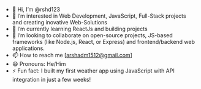 - 👋 Hi, I’m @rshd123 
- 👀 I’m interested in Web Development, JavaScript, Full-Stack projects and creating inovative Web-Solutions
- 🌱 I’m currently learning ReactJs and building projects
- 💞️ I’m looking to collaborate on open-source projects, JS-based frameworks (like Node.js, React, or Express) and frontend/backend web applications.
- 📫 How to reach me [arshadm1512@gmail.com]
- 😄 Pronouns: He/Him
- ⚡ Fun fact: I built my first weather app using JavaScript with API integration in just a few weeks!

<!---
rshd123/rshd123 is a ✨ special ✨ repository because its `README.md` (this file) appears on your GitHub profile.
You can click the Preview link to take a look at your changes.
--->
